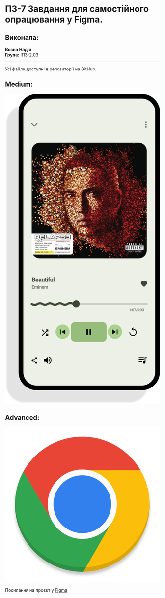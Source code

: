 # ПЗ-7 Завдання для самостійного опрацювання у Figma.

## Виконала:
**Возна Надія**  
**Група:** ІПЗ-2.03

---
Усі файли доступні в репозиторії на GitHub.

## Medium:
![1](https://github.com/nadyavozna/UX-UI-N.Vozna/blob/main/workshop_6/phone.svg)

## Advanced:
![2](https://github.com/nadyavozna/UX-UI-N.Vozna/blob/main/workshop_6/chrome.svg)


Посилання на проєкт у [Figma](https://www.figma.com/design/rFDZhLnbtyZRfCrzYAF76N/Workshop-6?node-id=0-1&t=F7kuGjrrc9VbRkpa-1)
